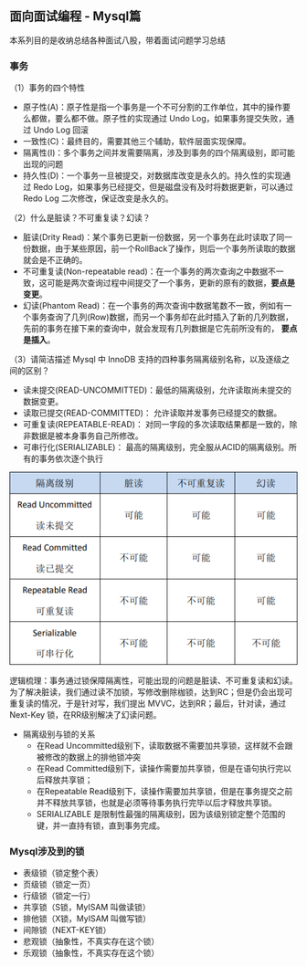 ## 面向面试编程 - Mysql篇
本系列目的是收纳总结各种面试八股，带着面试问题学习总结

### 事务
（1）事务的四个特性

* 原子性(A)：原子性是指一个事务是一个不可分割的工作单位，其中的操作要么都做，要么都不做。原子性的实现通过 Undo Log，如果事务提交失败，通过 Undo Log 回滚
* 一致性(C)：最终目的，需要其他三个辅助，软件层面实现保障。
* 隔离性(I)：多个事务之间并发需要隔离，涉及到事务的四个隔离级别，即可能出现的问题
* 持久性(D)：一个事务一旦被提交，对数据库改变是永久的。持久性的实现通过 Redo Log，如果事务已经提交，但是磁盘没有及时将数据更新，可以通过 Redo Log 二次修改，保证改变是永久的。

（2）什么是脏读？不可重复读？幻读？

* 脏读(Drity Read)：某个事务已更新一份数据，另一个事务在此时读取了同一份数据，由于某些原因，前一个RollBack了操作，则后一个事务所读取的数据就会是不正确的。
* 不可重复读(Non-repeatable read)：在一个事务的两次查询之中数据不一致，这可能是两次查询过程中间提交了一个事务，更新的原有的数据，**要点是变更**。
* 幻读(Phantom Read)：在一个事务的两次查询中数据笔数不一致，例如有一个事务查询了几列(Row)数据，而另一个事务却在此时插入了新的几列数据，先前的事务在接下来的查询中，就会发现有几列数据是它先前所没有的， **要点是插入**。

（3）请简洁描述 Mysql 中 InnoDB 支持的四种事务隔离级别名称，以及逐级之间的区别？

 * 读未提交(READ-UNCOMMITTED)：最低的隔离级别，允许读取尚未提交的数据变更。
 * 读取已提交(READ-COMMITTED)： 允许读取并发事务已经提交的数据。
 * 可重复读(REPEATABLE-READ)： 对同一字段的多次读取结果都是一致的，除非数据是被本身事务自己所修改。
 * 可串行化(SERIALIZABLE)： 最高的隔离级别，完全服从ACID的隔离级别。所有的事务依次逐个执行

![avatar](../../../static/images/2021/隔离级别.png)

逻辑梳理：事务通过锁保障隔离性，可能出现的问题是脏读、不可重复读和幻读。为了解决脏读，我们通过读不加锁，写修改删除枷锁，达到RC；但是仍会出现可重复读的情况，于是针对写，我们提出 MVVC，达到RR；最后，针对读，通过 Next-Key 锁，在RR级别解决了幻读问题。

- 隔离级别与锁的关系
    - 在Read Uncommitted级别下，读取数据不需要加共享锁，这样就不会跟被修改的数据上的排他锁冲突
    - 在Read Committed级别下，读操作需要加共享锁，但是在语句执行完以后释放共享锁；
    - 在Repeatable Read级别下，读操作需要加共享锁，但是在事务提交之前并不释放共享锁，也就是必须等待事务执行完毕以后才释放共享锁。
    - SERIALIZABLE 是限制性最强的隔离级别，因为该级别锁定整个范围的键，并一直持有锁，直到事务完成。

### Mysql涉及到的锁

* 表级锁（锁定整个表）
* 页级锁（锁定一页）
* 行级锁（锁定一行）
* 共享锁（S锁，MyISAM 叫做读锁）
* 排他锁（X锁，MyISAM 叫做写锁）
* 间隙锁（NEXT-KEY锁）
* 悲观锁（抽象性，不真实存在这个锁）
* 乐观锁（抽象性，不真实存在这个锁）

